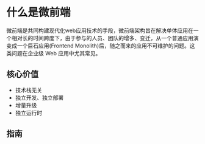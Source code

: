 <!--
 * @Description: 
 * @Author: Jiang chen yi
 * @Date: 2022-05-06 14:49:04
 * @LastEditors: Jiang chen yi
 * @LastEditTime: 2022-05-06 14:49:12
-->
# 什么是微前端
微前端是共同构建现代化web应用技术的手段，微前端架构旨在解决单体应用在一个相对长的时间跨度下，由于参与的人员、团队的增多、变迁，从一个普通应用演变成一个巨石应用(Frontend Monolith)后，随之而来的应用不可维护的问题。这类问题在企业级 Web 应用中尤其常见。
## 核心价值
- 技术栈无关
- 独立开发、独立部署
- 增量升级
- 独立运行时
## 指南